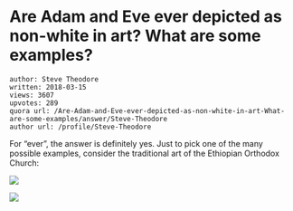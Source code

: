# Are Adam and Eve ever depicted as non-white in art? What are some examples?

	author: Steve Theodore
	written: 2018-03-15
	views: 3607
	upvotes: 289
	quora url: /Are-Adam-and-Eve-ever-depicted-as-non-white-in-art-What-are-some-examples/answer/Steve-Theodore
	author url: /profile/Steve-Theodore


For “ever”, the answer is definitely yes. Just to pick one of the many possible examples, consider the traditional art of the Ethiopian Orthodox Church:

![](https://qph.fs.quoracdn.net/main-qimg-a6b72516f6f3edf468dc689eb1a8037d)

![](https://qph.fs.quoracdn.net/main-qimg-1a2ec41b307e49abeef3e41a735f8635)

